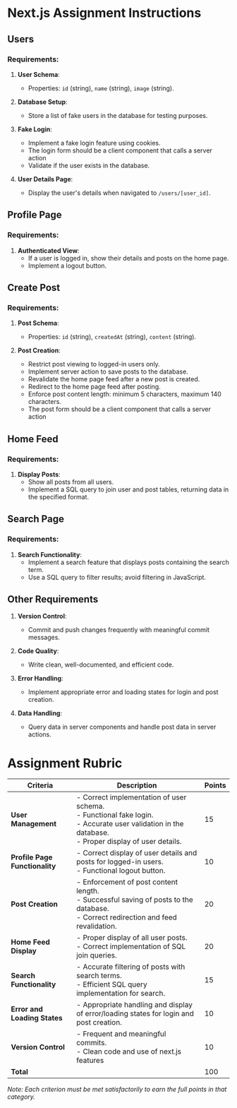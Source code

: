# Next.js Assignment Instructions

## Users

### Requirements:
1. **User Schema**:
    - Properties: `id` (string), `name` (string), `image` (string).

2. **Database Setup**:
    - Store a list of fake users in the database for testing purposes.

3. **Fake Login**:
    - Implement a fake login feature using cookies.
    - The login form should be a client component that calls a server action
    - Validate if the user exists in the database.

4. **User Details Page**:
    - Display the user's details when navigated to `/users/[user_id]`.

## Profile Page

### Requirements:
1. **Authenticated View**:
    - If a user is logged in, show their details and posts on the home page.
    - Implement a logout button.

## Create Post

### Requirements:
1. **Post Schema**:
    - Properties: `id` (string), `createdAt` (string), `content` (string).

2. **Post Creation**:
    - Restrict post viewing to logged-in users only.
    - Implement server action to save posts to the database.
    - Revalidate the home page feed after a new post is created.
    - Redirect to the home page feed after posting.
    - Enforce post content length: minimum 5 characters, maximum 140 characters.
    - The post form should be a client component that calls a server action

## Home Feed

### Requirements:
1. **Display Posts**:
    - Show all posts from all users.
    - Implement a SQL query to join user and post tables, returning data in the specified format.

## Search Page

### Requirements:
1. **Search Functionality**:
    - Implement a search feature that displays posts containing the search term.
    - Use a SQL query to filter results; avoid filtering in JavaScript.

## Other Requirements

1. **Version Control**:
    - Commit and push changes frequently with meaningful commit messages.

2. **Code Quality**:
    - Write clean, well-documented, and efficient code.

3. **Error Handling**:
    - Implement appropriate error and loading states for login and post creation. 

4. **Data Handling**:
    - Query data in server components and handle post data in server actions.


# Assignment Rubric

| Criteria                       | Description                                                                                                                                                    | Points |
| ------------------------------ | -------------------------------------------------------------------------------------------------------------------------------------------------------------- | ------ |
| **User Management**            | - Correct implementation of user schema. <br> - Functional fake login. <br> - Accurate user validation in the database. <br> - Proper display of user details. | 15     |
| **Profile Page Functionality** | - Correct display of user details and posts for logged-in users. <br> - Functional logout button.                                                              | 10     |
| **Post Creation**              | - Enforcement of post content length. <br> - Successful saving of posts to the database. <br> - Correct redirection and feed revalidation.                     | 20     |
| **Home Feed Display**          | - Proper display of all user posts. <br> - Correct implementation of SQL join queries.                                                                         | 20     |
| **Search Functionality**       | - Accurate filtering of posts with search terms. <br> - Efficient SQL query implementation for search.                                                         | 15     |
| **Error and Loading States**   | - Appropriate handling and display of error/loading states for login and post creation.                                                                        | 10     |
| **Version Control**            | - Frequent and meaningful commits. <br> - Clean code and use of next.js features                                                                               | 10     |
| **Total**                      |                                                                                                                                                                | 100    |

*Note: Each criterion must be met satisfactorily to earn the full points in that category.*
